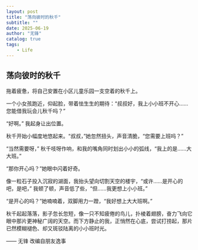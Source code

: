 ```yaml
---
layout: post
title: "荡向彼时的秋千"
subtitle: ""
date: 2025-06-19
author: "无锋"
catalog: true
tags: 
    - Life
---
```

## 荡向彼时的秋千
拖着疲惫，将自己安置在小区儿童乐园一支空着的秋千上。

一个小女孩跑近，仰起脸，带着怯生生的期待：“叔叔好，我上小小班不开心……您能借我玩会儿秋千吗？”

“好啊。” 我起身让出位置。

秋千开始小幅度地悠起来。“叔叔，”她忽然扭头，声音清脆，“您需要上班吗？”

“当然需要呀，” 秋千吱呀作响，和我的嘴角同时划出小小的弧线，“我上的是……大大班。”

“那你开心吗？”她眼中闪着好奇。

像一粒石子投入沉寂的湖面，我抬头望向切割天空的楼宇，“或许……是开心的吧，是吧，” 我顿了顿，声音低了些，“但……我更想上小小班。”

“是开心的吗？”她喃喃着，双脚用力一蹬，“我好想上大大班啊。”

秋千起起落落，影子忽长忽短，像一只不知疲倦的鸟儿，扑棱着翅膀，奋力飞向它眼中那片更神秘广阔的天空。而下方静止的我，正悄然在心底，尝试打捞起，那片已然模糊褪色、却又斑驳陆离的小小班时光。

—— 无锋 改编自朋友逸事